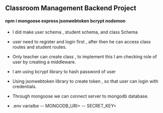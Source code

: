 ## Classroom Management Backend Project

#### npm i mongoose express jsonwebtoken bcrypt nodemon
- I did make user schema , student schema, and class Schema

- user need to register and  login first , after then he can access class routes and student routes. 

- Only teacher can create class , to implement this I am checking role of user by creating a middleware.

- I am using bcrypt library to hash password of user

- Using jsonwebtoken library to create token , so that user can login with credentials. 

- Through mongoose we can connect server to mongodb database. 


- .env varialbe
-- MONGODB_URI=
-- SECRET_KEY=


